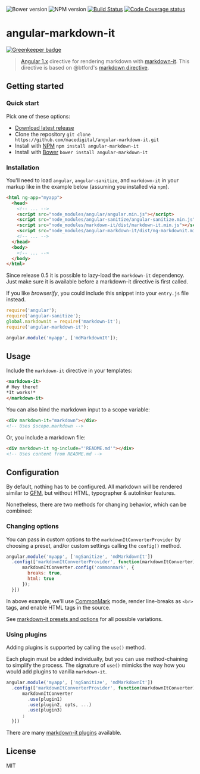 ![Bower version][bower-image]
![NPM version][npm-image]
[![Build Status][ci-image]][ci-url]
[![Code Coverage status][codecov-image]][codecov-url]

# angular-markdown-it

[![Greenkeeper badge](https://badges.greenkeeper.io/macedigital/angular-markdown-it.svg)](https://greenkeeper.io/)

> [Angular 1.x](https://angularjs.org) directive for rendering markdown with [markdown-it](https://github.com/markdown-it/markdown-it). This directive is based on @btford's [markdown directive](https://github.com/btford/angular-markdown-directive).

## Getting started

### Quick start

Pick one of these options:

- [Download latest release](https://github.com/macedigital/angular-markdown-it/archive/master.zip)
- Clone the repository `git clone https://github.com/macedigital/angular-markdown-it.git`
- Install with [NPM](https://npmjs.org/) `npm install angular-markdown-it`
- Install with [Bower](http://bower.io/) `bower install angular-markdown-it`

### Installation

You'll need to load `angular`, `angular-sanitize`, and `markdown-it` in your markup like in the example below (assuming you installed via `npm`). 

````html
<html ng-app="myapp">
  <head>
    <!-- ... -->
    <script src="node_modules/angular/angular.min.js"></script>
    <script src="node_modules/angular-sanitize/angular-sanitize.min.js"></script>
    <script src="node_modules/markdown-it/dist/markdown-it.min.js"></script>
    <script src="node_modules/angular-markdown-it/dist/ng-markdownit.min.js"></script>
    <!-- ... -->
  </head>
  <body>
    <!-- ... -->
  </body>
</html>
````

Since release 0.5 it is possible to lazy-load the `markdown-it` dependency. Just make sure it is available before a markdown-it directive is first called. 

If you like *browserify*, you could include this snippet into your `entry.js` file instead.
 
````js
require('angular');
require('angular-sanitize');
global.markdownit = require('markdown-it');
require('angular-markdown-it');

angular.module('myapp', ['mdMarkdownIt']);
````

## Usage

Include the `markdown-it` directive in your templates:

````html
<markdown-it>
# Hey there!
*It works!*
</markdown-it>
````

You can also bind the markdown input to a scope variable:

````html
<div markdown-it="markdown"></div>
<!-- Uses $scope.markdown -->
````

Or, you include a markdown file:

````html
<div markdown-it ng-include="'README.md'"></div>
<!-- Uses content from README.md -->
````

## Configuration

By default, nothing has to be configured. All markdown will be rendered similar to [GFM](https://help.github.com/categories/writing-on-github/), but without HTML, typographer & autolinker features.

Nonetheless, there are two methods for changing behavior, which can be combined:

### Changing options

You can pass in custom options to the `markdownItConverterProvider` by choosing a preset, and/or custom settings calling the `config()` method.

````js
angular.module('myapp', ['ngSanitize', 'mdMarkdownIt'])
  .config(['markdownItConverterProvider', function(markdownItConverter) {
      markdownItConverter.config('commonmark', {
        breaks: true,
        html: true
      });
  }])
````

In above example, we'll use [CommonMark](http://commonmark.org/) mode, render line-breaks as `<br>` tags, and enable HTML tags in the source.

See [markdown-it presets and options](https://github.com/markdown-it/markdown-it#init-with-presets-and-options) for all possible variations.

### Using plugins

Adding plugins is supported by calling the `use()` method.

Each plugin must be added individually, but you can use method-chaining to simplify the process. The signature of `use()` mimicks the way how you would add plugins to vanilla `markdown-it`.  

````js
angular.module('myapp', ['ngSanitize', 'mdMarkdownIt'])
  .config(['markdownItConverterProvider', function(markdownItConverter) {
      markdownItConverter
        .use(plugin1)
        .use(plugin2, opts, ...)
        .use(plugin3)
      ;
  }])
````

There are many [markdown-it plugins](https://www.npmjs.org/browse/keyword/markdown-it-plugin) available.

## License

MIT

[npm-image]:https://img.shields.io/npm/v/angular-markdown-it.svg?style=flat
[bower-image]:https://img.shields.io/bower/v/angular-markdown-it.svg?style=flat
[ci-image]: https://travis-ci.org/macedigital/angular-markdown-it.svg?style=flat
[ci-url]: https://travis-ci.org/macedigital/angular-markdown-it
[codecov-image]:https://img.shields.io/codecov/c/github/macedigital/angular-markdown-it.svg?style=flat
[codecov-url]:https://codecov.io/github/macedigital/angular-markdown-it